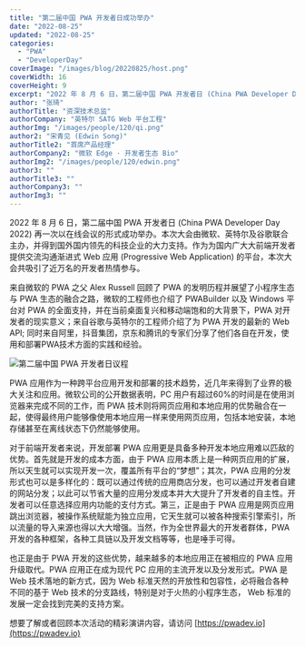 ```yaml
---
title: "第二届中国 PWA 开发者日成功举办"
date: "2022-08-25"
updated: "2022-08-25"
categories: 
  - "PWA"
  - "DeveloperDay"
coverImage: "/images/blog/20220825/host.png"
coverWidth: 16
coverHeight: 9
excerpt: "2022 年 8 月 6 日，第二届中国 PWA 开发者日 (China PWA Developer Day 2022) 再一次以在线会议的形式成功举办。本次大会由微软、英特尔及谷歌联合主办，并得到国外国内领先的科技企业的大力支持。作为为国内广大大前端开发者提供交流沟通渐进式 Web 应用 (Progressive Web Application) 的平台，本次大会共吸引了近万名的开发者热情参与。"
author: "张琦"
authorTitle: "资深技术总监"
authorCompany: "英特尔 SATG Web 平台工程"
authorImg: "/images/people/120/qi.png"
author2: "宋青见 (Edwin Song)"
authorTitle2: "首席产品经理"
authorCompany2: "微软 Edge · 开发者生态 Bio"
authorImg2: "/images/people/120/edwin.png"
author3: ""
authorTitle3: ""
authorCompany3: ""
authorImg3: ""
---
```


2022 年 8 月 6 日，第二届中国 PWA 开发者日 (China PWA Developer Day 2022) 再一次以在线会议的形式成功举办。本次大会由微软、英特尔及谷歌联合主办，并得到国外国内领先的科技企业的大力支持。作为为国内广大大前端开发者提供交流沟通渐进式 Web 应用 (Progressive Web Application) 的平台，本次大会共吸引了近万名的开发者热情参与。

来自微软的 PWA 之父 Alex Russell 回顾了 PWA 的发明历程并展望了小程序生态与 PWA 生态的融合之路，微软的工程师也介绍了 PWABuilder 以及 Windows 平台对 PWA 的全面支持，并在当前桌面复兴和移动端饱和的大背景下，PWA 对开发者的现实意义；来自谷歌与英特尔的工程师介绍了为 PWA 开发的最新的 Web API; 同时来自阿里，抖音集团，京东和腾讯的专家们分享了他们各自在开发，使用和部署PWA技术方面的实践和经验。

![第二届中国 PWA 开发者日议程](/images/blog/20220825/agenda.png)

PWA 应用作为一种跨平台应用开发和部署的技术趋势，近几年来得到了业界的极大关注和应用。微软公司的公开数据表明，PC 用户有超过60%的时间是在使用浏览器来完成不同的工作，而 PWA 技术则将网页应用和本地应用的优势融合在一起，使得最终用户能够像使用本地应用一样来使用网页应用，包括本地安装，本地存储甚至在离线状态下仍然能够使用。

对于前端开发者来说，开发部署 PWA 应用更是具备多种开发本地应用难以匹敌的优势。首先就是开发的成本方面，由于 PWA 应用本质上是一种网页应用的扩展，所以天生就可以实现开发一次，覆盖所有平台的“梦想”；其次，PWA 应用的分发形式也可以是多样化的：既可以通过传统的应用商店分发，也可以通过开发者自建的网站分发；以此可以节省大量的应用分发成本并大大提升了开发者的自主性。开发者可以任意选择应用内功能的支付方式。第三，正是由于 PWA 应用是网页应用跳出浏览器，被操作系统赋能为独立应用，它天生就可以被各种搜索引擎索引，所以流量的导入来源也得以大大增强。当然，作为全世界最大的开发者群体，PWA 开发的各种框架，各种工具链以及开发文档等等，也是唾手可得。

也正是由于 PWA 开发的这些优势，越来越多的本地应用正在被相应的 PWA 应用升级取代。PWA 应用正在成为现代 PC 应用的主流开发以及分发形式。PWA 是 Web 技术落地的新方式，因为 Web 标准天然的开放性和包容性，必将融合各种不同的基于 Web 技术的分支路线，特别是对于火热的小程序生态， Web 标准的发展一定会找到完美的支持方案。

想要了解或者回顾本次活动的精彩演讲内容，请访问 [https://pwadev.io](https://pwadev.io)
